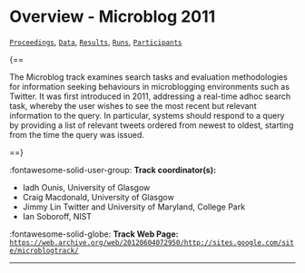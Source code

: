 # Overview - Microblog 2011

[`Proceedings`](./proceedings.md), [`Data`](./data.md), [`Results`](./results.md), [`Runs`](./runs.md), [`Participants`](./participants.md)

{==

The Microblog track examines search tasks and evaluation methodologies for information seeking behaviours in microblogging environments such as Twitter. It was first introduced in 2011, addressing a real-time adhoc search task, whereby the user wishes to see the most recent but relevant information to the query. In particular, systems should respond to a query by providing a list of relevant tweets ordered from newest to oldest, starting from the time the query was issued.

==}

:fontawesome-solid-user-group: **Track coordinator(s):**

- Iadh Ounis, University of Glasgow 
- Craig Macdonald, University of Glasgow 
- Jimmy Lin Twitter and University of Maryland, College Park 
- Ian Soboroff, NIST 

:fontawesome-solid-globe: **Track Web Page:** [`https://web.archive.org/web/20120604072950/http://sites.google.com/site/microblogtrack/`](https://web.archive.org/web/20120604072950/http://sites.google.com/site/microblogtrack/) 

---

